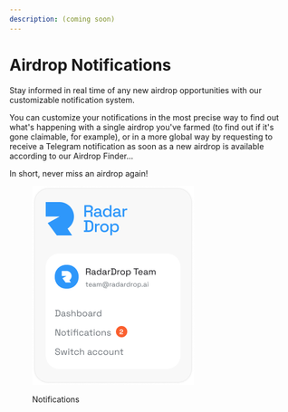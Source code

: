 ```yaml
---
description: (coming soon)
---
```


# Airdrop Notifications

Stay informed in real time of any new airdrop opportunities with our customizable notification system.

You can customize your notifications in the most precise way to find out what's happening with a single airdrop you've farmed (to find out if it's gone claimable, for example), or in a more global way by requesting to receive a Telegram notification as soon as a new airdrop is available according to our Airdrop Finder...&#x20;

In short, never miss an airdrop again!



<figure><img src="../../.gitbook/assets/RD_notifications.png" alt=""><figcaption><p>Notifications</p></figcaption></figure>

